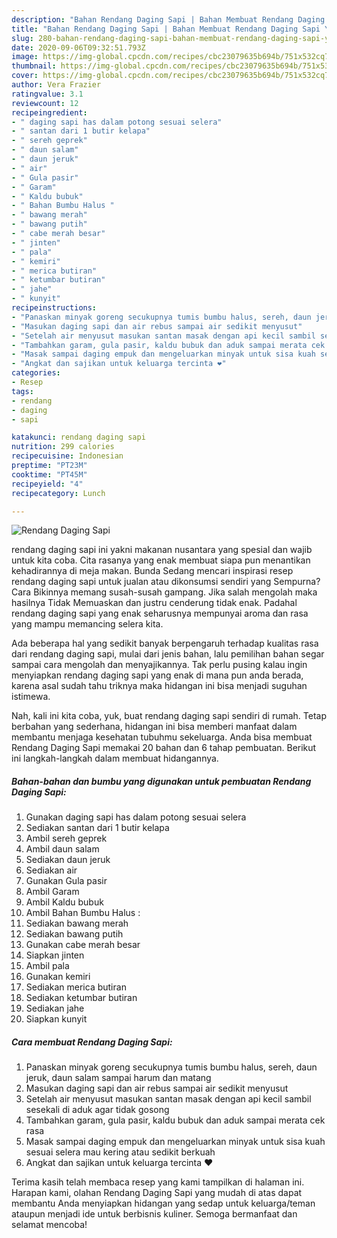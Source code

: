 ```yaml
---
description: "Bahan Rendang Daging Sapi | Bahan Membuat Rendang Daging Sapi Yang Enak Banget"
title: "Bahan Rendang Daging Sapi | Bahan Membuat Rendang Daging Sapi Yang Enak Banget"
slug: 280-bahan-rendang-daging-sapi-bahan-membuat-rendang-daging-sapi-yang-enak-banget
date: 2020-09-06T09:32:51.793Z
image: https://img-global.cpcdn.com/recipes/cbc23079635b694b/751x532cq70/rendang-daging-sapi-foto-resep-utama.jpg
thumbnail: https://img-global.cpcdn.com/recipes/cbc23079635b694b/751x532cq70/rendang-daging-sapi-foto-resep-utama.jpg
cover: https://img-global.cpcdn.com/recipes/cbc23079635b694b/751x532cq70/rendang-daging-sapi-foto-resep-utama.jpg
author: Vera Frazier
ratingvalue: 3.1
reviewcount: 12
recipeingredient:
- " daging sapi has dalam potong sesuai selera"
- " santan dari 1 butir kelapa"
- " sereh geprek"
- " daun salam"
- " daun jeruk"
- " air"
- " Gula pasir"
- " Garam"
- " Kaldu bubuk"
- " Bahan Bumbu Halus "
- " bawang merah"
- " bawang putih"
- " cabe merah besar"
- " jinten"
- " pala"
- " kemiri"
- " merica butiran"
- " ketumbar butiran"
- " jahe"
- " kunyit"
recipeinstructions:
- "Panaskan minyak goreng secukupnya tumis bumbu halus, sereh, daun jeruk, daun salam sampai harum dan matang"
- "Masukan daging sapi dan air rebus sampai air sedikit menyusut"
- "Setelah air menyusut masukan santan masak dengan api kecil sambil sesekali di aduk agar tidak gosong"
- "Tambahkan garam, gula pasir, kaldu bubuk dan aduk sampai merata cek rasa"
- "Masak sampai daging empuk dan mengeluarkan minyak untuk sisa kuah sesuai selera mau kering atau sedikit berkuah"
- "Angkat dan sajikan untuk keluarga tercinta ❤"
categories:
- Resep
tags:
- rendang
- daging
- sapi

katakunci: rendang daging sapi 
nutrition: 299 calories
recipecuisine: Indonesian
preptime: "PT23M"
cooktime: "PT45M"
recipeyield: "4"
recipecategory: Lunch

---
```



![Rendang Daging Sapi](https://img-global.cpcdn.com/recipes/cbc23079635b694b/751x532cq70/rendang-daging-sapi-foto-resep-utama.jpg)


rendang daging sapi ini yakni makanan nusantara yang spesial dan wajib untuk kita coba. Cita rasanya yang enak membuat siapa pun menantikan kehadirannya di meja makan.
Bunda Sedang mencari inspirasi resep rendang daging sapi untuk jualan atau dikonsumsi sendiri yang Sempurna? Cara Bikinnya memang susah-susah gampang. Jika salah mengolah maka hasilnya Tidak Memuaskan dan justru cenderung tidak enak. Padahal rendang daging sapi yang enak seharusnya mempunyai aroma dan rasa yang mampu memancing selera kita.



Ada beberapa hal yang sedikit banyak berpengaruh terhadap kualitas rasa dari rendang daging sapi, mulai dari jenis bahan, lalu pemilihan bahan segar sampai cara mengolah dan menyajikannya. Tak perlu pusing kalau ingin menyiapkan rendang daging sapi yang enak di mana pun anda berada, karena asal sudah tahu triknya maka hidangan ini bisa menjadi suguhan istimewa.


Nah, kali ini kita coba, yuk, buat rendang daging sapi sendiri di rumah. Tetap berbahan yang sederhana, hidangan ini bisa memberi manfaat dalam membantu menjaga kesehatan tubuhmu sekeluarga. Anda bisa membuat Rendang Daging Sapi memakai 20 bahan dan 6 tahap pembuatan. Berikut ini langkah-langkah dalam membuat hidangannya.

<!--inarticleads1-->

##### Bahan-bahan dan bumbu yang digunakan untuk pembuatan Rendang Daging Sapi:

1. Gunakan  daging sapi has dalam potong sesuai selera
1. Sediakan  santan dari 1 butir kelapa
1. Ambil  sereh geprek
1. Ambil  daun salam
1. Sediakan  daun jeruk
1. Sediakan  air
1. Gunakan  Gula pasir
1. Ambil  Garam
1. Ambil  Kaldu bubuk
1. Ambil  Bahan Bumbu Halus :
1. Sediakan  bawang merah
1. Sediakan  bawang putih
1. Gunakan  cabe merah besar
1. Siapkan  jinten
1. Ambil  pala
1. Gunakan  kemiri
1. Sediakan  merica butiran
1. Sediakan  ketumbar butiran
1. Sediakan  jahe
1. Siapkan  kunyit




<!--inarticleads2-->

##### Cara membuat Rendang Daging Sapi:

1. Panaskan minyak goreng secukupnya tumis bumbu halus, sereh, daun jeruk, daun salam sampai harum dan matang
1. Masukan daging sapi dan air rebus sampai air sedikit menyusut
1. Setelah air menyusut masukan santan masak dengan api kecil sambil sesekali di aduk agar tidak gosong
1. Tambahkan garam, gula pasir, kaldu bubuk dan aduk sampai merata cek rasa
1. Masak sampai daging empuk dan mengeluarkan minyak untuk sisa kuah sesuai selera mau kering atau sedikit berkuah
1. Angkat dan sajikan untuk keluarga tercinta ❤




Terima kasih telah membaca resep yang kami tampilkan di halaman ini. Harapan kami, olahan Rendang Daging Sapi yang mudah di atas dapat membantu Anda menyiapkan hidangan yang sedap untuk keluarga/teman ataupun menjadi ide untuk berbisnis kuliner. Semoga bermanfaat dan selamat mencoba!
